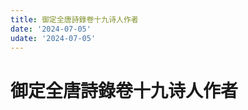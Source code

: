 ```yaml
---
title: 御定全唐詩錄卷十九诗人作者
date: '2024-07-05'
udate: '2024-07-05'
---
```

# 御定全唐詩錄卷十九诗人作者

<AuthorPage :authorMap="authorMap" :chapternum="19" />

<script setup>
const chapter = '卷十九';
import authorMap from '/data/qtsl/卷十九/author.json'
</script>
